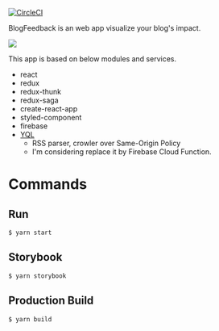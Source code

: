 [![CircleCI](https://circleci.com/gh/ninjinkun/blog-feedback-app.svg?style=svg&circle-token=f9faff2d125195261cccf6cf8f6c9aabd1733603)](https://circleci.com/gh/ninjinkun/blog-feedback-app)

BlogFeedback is an web app visualize your blog's impact. 

<img src="https://user-images.githubusercontent.com/113420/48974171-d4738780-f093-11e8-9ec0-061c1707adba.gif">

This app is based on below modules and services.
- react
- redux
- redux-thunk
- redux-saga
- create-react-app
- styled-component
- firebase
- [YQL](https://developer.yahoo.com/yql/)
  - RSS parser, crowler over Same-Origin Policy
  - I'm considering replace it by Firebase Cloud Function.

# Commands
## Run
```
$ yarn start
```

## Storybook
```
$ yarn storybook
```

## Production Build
```
$ yarn build
```

